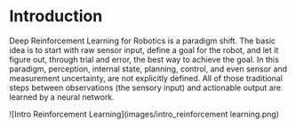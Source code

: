 # Introduction

Deep Reinforcement Learning for Robotics is a paradigm shift. 
The basic idea is to start with raw sensor input, define a goal for the robot, and let it figure out, through trial and error, the best way to achieve the goal.
In this paradigm, perception, internal state, planning, control, and even sensor and measurement uncertainty, are not explicitly defined. 
All of those traditional steps between observations (the sensory input) and actionable output are learned by a neural network.

![Intro Reinforcement Learning](images/intro_reinforcement learning.png)


